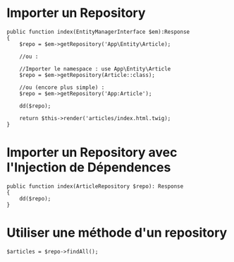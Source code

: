 # Importer un Repository

    public function index(EntityManagerInterface $em):Response
    {
        $repo = $em->getRepository('App\Entity\Article);

        //ou :

        //Importer le namespace : use App\Entity\Article
        $repo = $em->getRepository(Article::class);

        //ou (encore plus simple) :
        $repo = $em->getRepository('App:Article');

        dd($repo);

        return $this->render('articles/index.html.twig);
    }

# Importer un Repository avec l'Injection de Dépendences

    public function index(ArticleRepository $repo): Response
    {
        dd($repo);
    }

# Utiliser une méthode d'un repository

    $articles = $repo->findAll();
